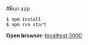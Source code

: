 #Run app
```
$ npm install
$ npm run start
```
<b>Open browser: </b><a href="localhost:3000">localhost:3000</a>